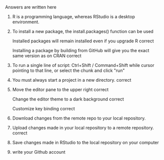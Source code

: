 Answers are written here

1. R is a programming language, whereas RStudio is a desktop environment.

2. To install a new package, the install.packages() function can be used
 
   Installed packages will remain installed even if you upgrade R correct
   
   Installing a package by building from GitHub will give you the exact same version as on CRAN correct
   
   
3. To run a single line of script: Ctrl+Shift / Command+Shift while cursor pointing to that line, or select the chunk and click "run"


4. You must always start a project in a new directory. correct


5. Move the editor pane to the upper right correct

   Change the editor theme to a dark background correct
   
   Customize key binding correct
   
6. Download changes from the remote repo to your local repository.


7. Upload changes made in your local repository to a remote repository. correct


8. Save changes made in RStudio to the local repository on your computer


9. write your Github account
